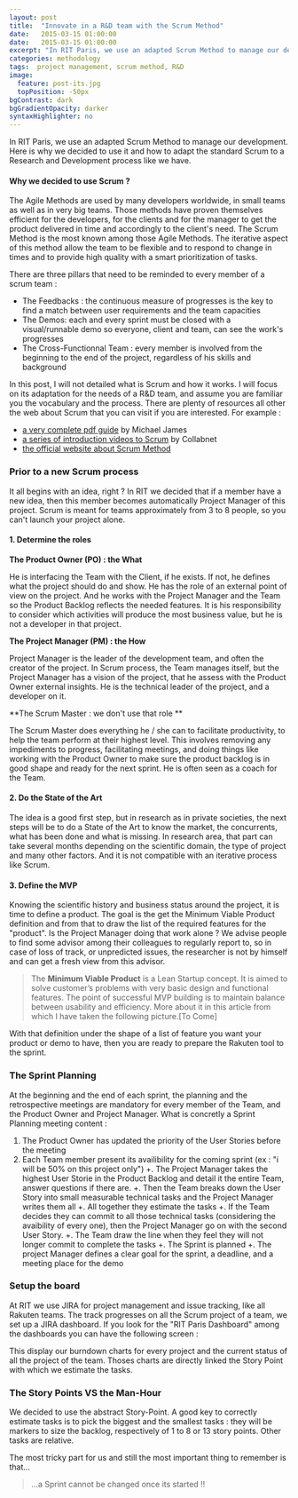 ```yaml
---
layout: post
title:  "Innovate in a R&D team with the Scrum Method"
date:   2015-03-15 01:00:00
date:   2015-03-15 01:00:00
excerpt: "In RIT Paris, we use an adapted Scrum Method to manage our development. Here is why we decided to use it and how to adapt the standard Scrum to a Research and Development process like we have. ..."
categories: methodology
tags:  project management, scrum method, R&D
image:
  feature: post-its.jpg
  topPosition: -50px
bgContrast: dark
bgGradientOpacity: darker
syntaxHighlighter: no
---
```

In RIT Paris, we use an adapted Scrum Method to manage our development. Here is why we decided to use it and how to adapt the standard Scrum to a Research and Development process like we have. 

#### Why we decided to use Scrum ?
The Agile Methods are used by many developers worldwide, in small teams as well as in very big teams. Those methods have proven themselves efficient for the developers, for the clients and for the manager to get the product delivered in time and accordingly to the client's need. The Scrum Method is the most known among those Agile Methods. The iterative aspect of this method allow the team to be flexible and to respond to change in times and to provide high quality with a smart prioritization of tasks.

There are three pillars that need to be reminded to every member of a scrum team :
- The Feedbacks : the continuous measure of progresses is the key to find a match between user requirements and the team capacities
- The Demos: each and every sprint must be closed with a visual/runnable demo so everyone, client and team, can see the work's progresses
- The Cross-Functionnal Team : every member is involved from the beginning to the end of the project, regardless of his skills and background

In this post, I will not detailed what is Scrum and how it works. I will focus on its adaptation for the needs of a R&D team, and assume you are familiar you the vocabulary and the process.
There are plenty of resources all other the web about Scrum that you can visit if you are interested. For example :
 - [a very complete pdf guide](http://scrumreferencecard.com/ScrumReferenceCard.pdf) by Michael James
 - [a series of introduction videos to Scrum](https://www.youtube.com/watch?v=D8vT7G0WATM) by Collabnet
 - [the official website about Scrum Method](https://www.scrumalliance.org/why-scrum)


### Prior to a new Scrum process
It all begins with an idea, right ? In RIT we decided that if a member have a new idea, then this member becomes automatically Project Manager of this project. Scrum is meant for teams approximately from 3 to 8 people, so you can't launch your project alone. 

#### 1. Determine the roles

**The Product Owner (PO) : the What**

He is interfacing the Team with the Client, if he exists. If not, he defines what the project should do and show. He has the role of an external point of view on the project. And he works with the Project Manager and the Team so the Product Backlog reflects the needed features. It is his responsibility to consider which activities will produce the most business value, but he is not a developer in that project.

**The Project Manager (PM) : the How**

Project Manager is the leader of the development team, and often the creator of the project. In Scrum process, the Team manages itself, but the Project Manager has a vision of the project, that he assess with the Product Owner external insights. He is the technical leader of the project, and a developer on it.

**The Scrum Master : we don't use that role **

The Scrum Master does everything he / she can to facilitate productivity, to help the team perform at their highest level. This involves removing any impediments to progress, facilitating meetings, and doing things like working with the Product Owner to make sure the product backlog is in good shape and ready for the next sprint. He is often seen as a coach for the Team.

#### 2. Do the State of the Art
The idea is a good first step, but in research as in private societies, the next steps will be to do a State of the Art to know the market, the concurrents, what has been done and what is missing. In research area, that part can take several months depending on the scientific domain, the type of project and many other factors. And it is not compatible with an iterative process like Scrum.

#### 3. Define the MVP
Knowing the scientific history and business status around the project, it is time to define a product. The goal is the get the Minimum Viable Product definition and from that to draw the list of the required features for the "product". Is the Project Manager doing that work alone ? We advise people to find some advisor among their colleagues to regularly report to, so in case of loss of track, or unpredicted issues, the researcher is not by himself and can get a fresh view from this advisor. 

>The **Minimum Viable Product** is a Lean Startup concept. It is aimed to solve customer’s problems with very basic design and functional features. The point of successful MVP building is to maintain balance between usability and efficiency. More about it in this article from which I have taken the following picture.[To Come]

With that definition under the shape of a list of feature you want your product or demo to have, then you are ready to prepare the Rakuten tool to the sprint.

### The Sprint Planning
At the beginning and the end of each sprint, the planning and the retrospective meetings are mandatory for every member of the Team, and the Product Owner and Project Manager. What is concretly a Sprint Planning meeting content :
1. The Product Owner has updated the priority of the User Stories before the meeting
2. Each Team member present its availibility for the coming sprint (ex : "i will be 50% on this project only")
+. The Project Manager takes the highest User Storie in the Product Backlog and detail it the entire Team, answer questions if there are.
+. Then the Team breaks down the User Story into small measurable technical tasks and the Project Manager writes them all 
+. All together they estimate the tasks
+. If the Team decides they can commit to all those technical tasks (considering the avaibility of every one), then the Project Manager go on with the second User Story.
+. The Team draw the line when they feel they will not longer commit to complete the tasks
+. The Sprint is planned
+. The project Manager defines a clear goal for the sprint, a deadline, and a meeting place for the demo

### Setup the board
At RIT we use JIRA for project management and issue tracking, like all Rakuten teams. The track progresses on all the Scrum project of a team, we set up a JIRA dashboard. If you look for the "RIT Paris Dashboard" among the dashboards you can have the following screen :
<div class="img img--fullContainer img--14xLeading" style="background-image: url({{ site.baseurl_posts_img }}jira.png);"></div>
This display our burndown charts for every project and the current status of all the project of the team. Thoses charts are directly linked the Story Point with which we estimate the tasks.

### The Story Points VS the Man-Hour
<div class="img img--fullContainer img--14xLeading" style="background-image: url({{ site.baseurl_posts_img }}story-point.png);"></div>
We decided to use the abstract Story-Point. A good key to correctly estimate tasks is to pick the biggest and the smallest tasks : they will be markers to size the backlog, respectively of 1 to 8 or 13 story points. Other tasks are relative.

The most tricky part for us and still the most important thing to remember is that...
<blockquote class="largeQuote"> ...a Sprint cannot be changed once its started !! </blockquote>
